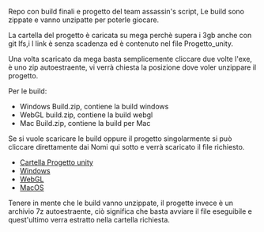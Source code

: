 <p>Repo con build finali e progetto del team assassin's script, Le build sono zippate e vanno unzipatte per poterle giocare.</p>
<p>La cartella del progetto &egrave; caricata su mega perch&egrave; supera i 3gb anche con git lfs,i l link &egrave; senza scadenza ed &egrave; contenuto nel file Progetto_unity.</p>
<p>Una volta scaricato da mega basta semplicemente cliccare due volte l'exe, &egrave; uno zip autoestraente, vi verr&agrave; chiesta la posizione dove voler unzippare il progetto.</p>
<p>Per le build:</p>
<ul>
<li>Windows Build.zip, contiene la build windows</li>
<li>WebGL build.zip, contiene la build webgl</li>
<li>Mac Build.zip, contiene la build per Mac</li>
</ul>
<p>Se si vuole scaricare le build oppure il progetto singolarmente si pu&ograve; cliccare direttamente dai Nomi qui sotto e verr&agrave; scaricato il file richiesto.</p>
<ul>
<li><a href="https://mega.nz/file/qFo33QiZ#RD7zKRh4DIdI1twbaUehK-pPh-E8GkUCT4dtSj6-mok">Cartella Progetto unity</a></li>
<li><a href="https://media.githubusercontent.com/media/Nesquirt/Shellie_in_the_coral_reef/Finally-Final/Progetto%20e%20Build/Windows%20Build.zip?download=true">Windows</a></li>
<li><a href="https://media.githubusercontent.com/media/Nesquirt/Shellie_in_the_coral_reef/Finally-Final/Progetto%20e%20Build/WebGL%20Buid.zip?download=true">WebGL</a></li>
<li><a href="https://media.githubusercontent.com/media/Nesquirt/Shellie_in_the_coral_reef/Finally-Final/Progetto%20e%20Build/Mac%20build.app.zip?download=true">MacOS</a></li>
</ul>
<p>Tenere in mente che le build vanno unzippate, il progette invece &egrave; un archivio 7z autoestraente, ci&ograve; significa che basta avviare il file eseguibile e quest'ultimo verra estratto nella cartella richiesta.</p>
